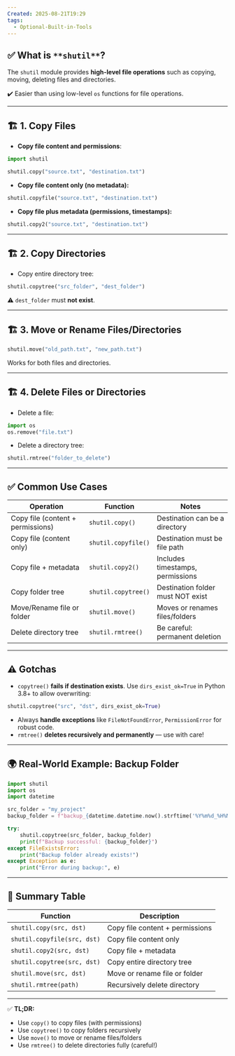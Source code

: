 ```yaml
---
Created: 2025-08-21T19:29
tags:
  - Optional-Built-in-Tools
---
```

## ✅ **What is** `**shutil**`**?**

The `shutil` module provides **high-level file operations** such as copying, moving, deleting files and directories.

✔️ Easier than using low-level `os` functions for file operations.

---

## 🏗 **1. Copy Files**

- **Copy file content and permissions**:

```Python
import shutil

shutil.copy("source.txt", "destination.txt")
```

- **Copy file content only (no metadata):**

```Python
shutil.copyfile("source.txt", "destination.txt")
```

- **Copy file plus metadata (permissions, timestamps):**

```Python
shutil.copy2("source.txt", "destination.txt")
```

---

## 🏗 **2. Copy Directories**

- Copy entire directory tree:

```Python
shutil.copytree("src_folder", "dest_folder")
```

⚠️ `dest_folder` must **not exist**.

---

## 🏗 **3. Move or Rename Files/Directories**

```Python
shutil.move("old_path.txt", "new_path.txt")
```

Works for both files and directories.

---

## 🏗 **4. Delete Files or Directories**

- Delete a file:

```Python
import os
os.remove("file.txt")
```

- Delete a directory tree:

```Python
shutil.rmtree("folder_to_delete")
```

---

## ✅ **Common Use Cases**

|Operation|Function|Notes|
|---|---|---|
|Copy file (content + permissions)|`shutil.copy()`|Destination can be a directory|
|Copy file (content only)|`shutil.copyfile()`|Destination must be file path|
|Copy file + metadata|`shutil.copy2()`|Includes timestamps, permissions|
|Copy folder tree|`shutil.copytree()`|Destination folder must NOT exist|
|Move/Rename file or folder|`shutil.move()`|Moves or renames files/folders|
|Delete directory tree|`shutil.rmtree()`|Be careful: permanent deletion|

---

## ⚠️ **Gotchas**

- `copytree()` **fails if destination exists**. Use `dirs_exist_ok=True` in Python 3.8+ to allow overwriting:

```Python
shutil.copytree("src", "dst", dirs_exist_ok=True)
```

- Always **handle exceptions** like `FileNotFoundError`, `PermissionError` for robust code.
- `rmtree()` **deletes recursively and permanently** — use with care!

---

## 🌍 **Real-World Example: Backup Folder**

```Python
import shutil
import os
import datetime

src_folder = "my_project"
backup_folder = f"backup_{datetime.datetime.now().strftime('%Y%m%d_%H%M%S')}"

try:
    shutil.copytree(src_folder, backup_folder)
    print(f"Backup successful: {backup_folder}")
except FileExistsError:
    print("Backup folder already exists!")
except Exception as e:
    print("Error during backup:", e)
```

---

## 📌 **Summary Table**

|Function|Description|
|---|---|
|`shutil.copy(src, dst)`|Copy file content + permissions|
|`shutil.copyfile(src, dst)`|Copy file content only|
|`shutil.copy2(src, dst)`|Copy file + metadata|
|`shutil.copytree(src, dst)`|Copy entire directory tree|
|`shutil.move(src, dst)`|Move or rename file or folder|
|`shutil.rmtree(path)`|Recursively delete directory|

---

✅ **TL;DR:**

- Use `copy()` to copy files (with permissions)
- Use `copytree()` to copy folders recursively
- Use `move()` to move or rename files/folders
- Use `rmtree()` to delete directories fully (careful!)